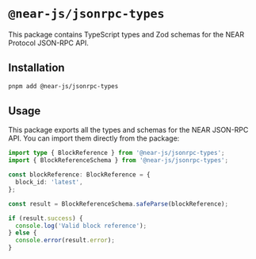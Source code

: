 # `@near-js/jsonrpc-types`

This package contains TypeScript types and Zod schemas for the NEAR Protocol JSON-RPC API.

## Installation

```bash
pnpm add @near-js/jsonrpc-types
```

## Usage

This package exports all the types and schemas for the NEAR JSON-RPC API. You can import them directly from the package:

```typescript
import type { BlockReference } from '@near-js/jsonrpc-types';
import { BlockReferenceSchema } from '@near-js/jsonrpc-types';

const blockReference: BlockReference = {
  block_id: 'latest',
};

const result = BlockReferenceSchema.safeParse(blockReference);

if (result.success) {
  console.log('Valid block reference');
} else {
  console.error(result.error);
}
```
